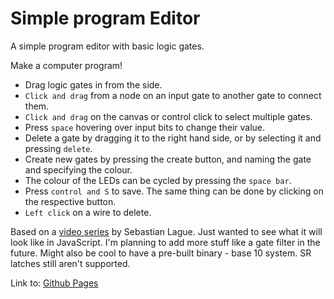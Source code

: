 # Simple program Editor
A simple program editor with basic logic gates.

Make a computer program!
- Drag logic gates in from the side.
- `Click and drag` from a node on an input gate to another gate to connect them.
- `Click and drag` on the canvas or control click to select multiple gates.
- Press `space` hovering over input bits to change their value.
- Delete a gate by dragging it to the right hand side, or by selecting it and pressing `delete`.
- Create new gates by pressing the create button, and naming the gate and specifying the colour.
- The colour of the LEDs can be cycled by pressing the `space bar`.
- Press `control and S` to save. The same thing can be done by clicking on the respective button.
- `Left click` on a wire to delete.

Based on a [video series](https://youtu.be/QZwneRb-zqA?feature=shared) by Sebastian Lague. Just wanted to see what it will look like in JavaScript. 
I'm planning to add more stuff like a gate filter in the future. Might also be cool to have a pre-built binary - base 10 system. SR latches still aren't supported.

Link to: [Github Pages](https://flippont.github.io/simple-program-editor/)